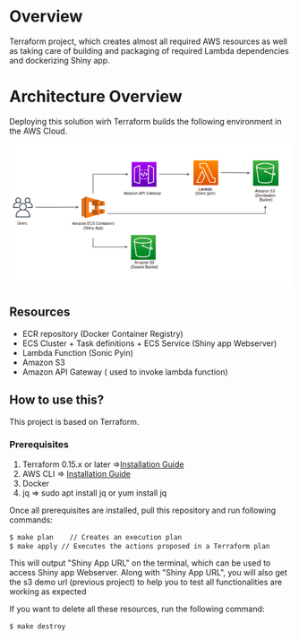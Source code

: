 # Overview 

Terraform project, which creates almost all required AWS resources as well as taking care of building and packaging of required Lambda dependencies and dockerizing Shiny app.

# Architecture Overview
Deploying this solution wirh Terraform builds the following environment in the AWS Cloud.

![AWS ](architecture.png)

## Resources
- ECR repository (Docker Container Registry)
- ECS Cluster + Task definitions + ECS Service (Shiny app Webserver)
- Lambda Function (Sonic Pyin)
- Amazon S3
- Amazon API Gateway ( used to invoke lambda function)



## How to use this? <a name="setup"></a>
This project is based on Terraform.
### Prerequisites
1. Terraform 0.15.x or later =>[Installation Guide](https://www.terraform.io/downloads.html)
2. AWS CLI => [Installation Guide](https://aws.amazon.com/cli/)
3. Docker
4. jq => sudo apt install jq or yum install jq


Once all prerequisites are installed, pull this repository and run following commands:
```
$ make plan    // Creates an execution plan
$ make apply // Executes the actions proposed in a Terraform plan
```

This will output "Shiny App URL" on the terminal, which can be used to access Shiny app Webserver.
Along with "Shiny App URL", you will also get the s3 demo url (previous project) to help you to test all functionalities are working as expected

If you want to delete all these resources, run the following command:

```
$ make destroy
```

